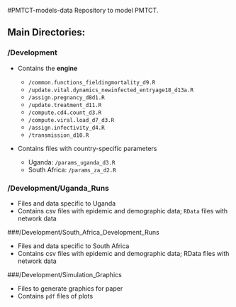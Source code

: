 #PMTCT-models-data
Repository to model PMTCT.


## Main Directories:

### /Development 
* Contains the **engine** 
  * `/common.functions_fieldingmortality_d9.R`
  * `/update.vital.dynamics_newinfected_entryage18_d13a.R`
  * `/assign.pregnancy_d8d1.R`
  * `/update.treatment_d11.R`
  * `/compute.cd4.count_d3.R`
  * `/compute.viral.load_d7_d3.R`
  * `/assign.infectivity_d4.R`
  * `/transmission_d10.R`

* Contains files with country-specific parameters  
  * Uganda: `/params_uganda_d3.R`
  * South Africa: `/params_za_d2.R`
  
### /Development/Uganda_Runs
* Files and data specific to Uganda 
* Contains csv files with epidemic and demographic data; `RData` files with network data 

###/Development/South_Africa_Development_Runs 
* Files and data specific to South Africa
* Contains csv files with epidemic and demographic data; RData files with network data

###/Development/Simulation_Graphics 
* Files to generate graphics for paper
* Contains `pdf` files of plots 
